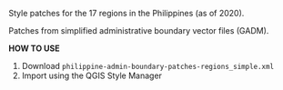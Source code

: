 Style patches for the 17 regions in the Philippines (as of 2020).

Patches from simplified administrative boundary vector files (GADM).

**HOW TO USE**

1. Download ```philippine-admin-boundary-patches-regions_simple.xml```
2. Import using the QGIS Style Manager